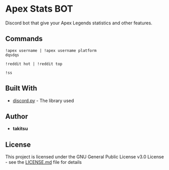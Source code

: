# Apex Stats BOT

Discord bot that give your Apex Legends statistics and other features.

## Commands

```
!apex username | !apex username platform
dqsdqs
```
```
!reddit hot | !reddit top
```

```
!ss
```

## Built With

* [discord.py](https://discordpy.readthedocs.io/en/latest/index.html) - The library used



## Author

* **takitsu** 


## License

This project is licensed under the GNU General Public License v3.0 License - see the [LICENSE.md](LICENSE.md) file for details
